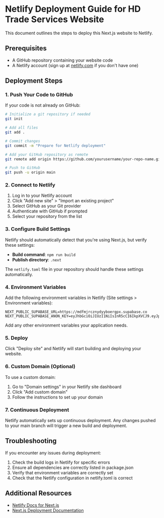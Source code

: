 # Netlify Deployment Guide for HD Trade Services Website

This document outlines the steps to deploy this Next.js website to Netlify.

## Prerequisites

- A GitHub repository containing your website code
- A Netlify account (sign up at [netlify.com](https://netlify.com) if you don't have one)

## Deployment Steps

### 1. Push Your Code to GitHub

If your code is not already on GitHub:

```bash
# Initialize a git repository if needed
git init

# Add all files
git add .

# Commit changes
git commit -m "Prepare for Netlify deployment"

# Add your GitHub repository as remote
git remote add origin https://github.com/yourusername/your-repo-name.git

# Push to GitHub
git push -u origin main
```

### 2. Connect to Netlify

1. Log in to your Netlify account
2. Click "Add new site" > "Import an existing project"
3. Select GitHub as your Git provider
4. Authenticate with GitHub if prompted
5. Select your repository from the list

### 3. Configure Build Settings

Netlify should automatically detect that you're using Next.js, but verify these settings:

- **Build command**: `npm run build`
- **Publish directory**: `.next`

The `netlify.toml` file in your repository should handle these settings automatically.

### 4. Environment Variables

Add the following environment variables in Netlify (Site settings > Environment variables):

```
NEXT_PUBLIC_SUPABASE_URL=https://mdfmjrcznydyyboergpx.supabase.co
NEXT_PUBLIC_SUPABASE_ANON_KEY=eyJhbGciOiJIUzI1NiIsInR5cCI6IkpXVCJ9.eyJpc3MiOiJzdXBhYmFzZSIsInJlZiI6Im1kZm1qcmN6bnlkeXlib2VyZ3B4Iiwicm9sZSI6ImFub24iLCJpYXQiOjE3MzY0NTA4MTcsImV4cCI6MjA1MjAyNjgxN30.eza2os6UFN0oRwPnigDwxuNUT9Jl9jFHOVaB4I6fBRA
```

Add any other environment variables your application needs.

### 5. Deploy

Click "Deploy site" and Netlify will start building and deploying your website.

### 6. Custom Domain (Optional)

To use a custom domain:

1. Go to "Domain settings" in your Netlify site dashboard
2. Click "Add custom domain"
3. Follow the instructions to set up your domain

### 7. Continuous Deployment

Netlify automatically sets up continuous deployment. Any changes pushed to your main branch will trigger a new build and deployment.

## Troubleshooting

If you encounter any issues during deployment:

1. Check the build logs in Netlify for specific errors
2. Ensure all dependencies are correctly listed in package.json
3. Verify that environment variables are correctly set
4. Check that the Netlify configuration in netlify.toml is correct

## Additional Resources

- [Netlify Docs for Next.js](https://docs.netlify.com/integrations/frameworks/next-js/overview/)
- [Next.js Deployment Documentation](https://nextjs.org/docs/deployment) 